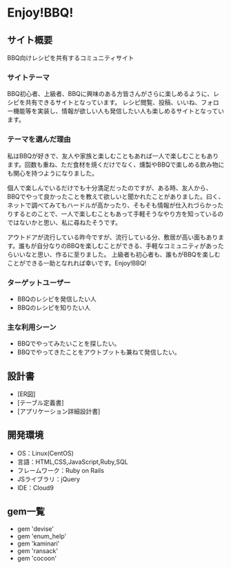 # Enjoy!BBQ!

## サイト概要
BBQ向けレシピを共有するコミュニティサイト
### サイトテーマ
BBQ初心者、上級者、BBQに興味のある方皆さんがさらに楽しめるように、レシピを共有できるサイトとなっています。
レシピ閲覧、投稿、いいね、フォロー機能等を実装し、情報が欲しい人も発信したい人も楽しめるサイトとなっています。

### テーマを選んだ理由
私はBBQが好きで、友人や家族と楽しむこともあれば一人で楽しむこともあります。回数も重ね、ただ食材を焼くだけでなく、燻製やBBQで楽しめる飲み物にも関心を持つようになりました。

個人で楽しんでいるだけでも十分満足だったのですが、ある時、友人から、BBQでやって良かったことを教えて欲しいと聞かれたことがありました。曰く、ネットで調べてみてもハードルが高かったり、そもそも情報が仕入れづらかったりするとのことで、一人で楽しむこともあって手軽そうなやり方を知っているのではないかと思い、私に尋ねたそうです。

アウトドアが流行している昨今ですが、流行している分、敷居が高い面もあります。誰もが自分なりのBBQを楽しむことができる、手軽なコミュニティがあったらいいなと思い、作るに至りました。
上級者も初心者も、誰もがBBQを楽しむことができる一助となれれば幸いです。Enjoy!BBQ!

### ターゲットユーザー
* BBQのレシピを発信したい人
* BBQのレシピを知りたい人

### 主な利用シーン
* BBQでやってみたいことを探したい。
* BBQでやってきたことをアウトプットも兼ねて発信したい。

## 設計書
* [ER図]
* [テーブル定義書]
* [アプリケーション詳細設計書]

## 開発環境
- OS：Linux(CentOS)
- 言語：HTML,CSS,JavaScript,Ruby,SQL
- フレームワーク：Ruby on Rails
- JSライブラリ：jQuery
- IDE：Cloud9
## gem一覧
* gem 'devise'
* gem 'enum_help'
* gem 'kaminari'
* gem 'ransack'
* gem 'cocoon'